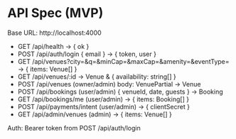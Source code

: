 # API Spec (MVP)

Base URL: http://localhost:4000

- GET /api/health → { ok }
- POST /api/auth/login { email } → { token, user }
- GET /api/venues?city=&q=&minCap=&maxCap=&amenity=&eventType= → { items: Venue[] }
- GET /api/venues/:id → Venue & { availability: string[] }
- POST /api/venues (owner/admin) body: VenuePartial → Venue
- POST /api/bookings (user/admin) { venueId, date, guests } → Booking
- GET /api/bookings/me (user/admin) → { items: Booking[] }
- POST /api/payments/intent (user/admin) → { clientSecret }
- GET /api/admin/venues (admin) → { items: Venue[] }

Auth: Bearer token from POST /api/auth/login
